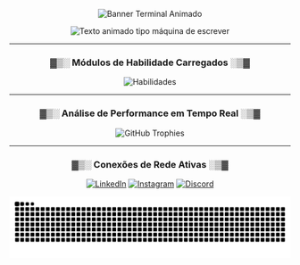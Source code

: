 <p align="center">
  <img src="https://i.imgur.com/8f5K7C2.gif" width="800px" alt="Banner Terminal Animado">
</p>

<div align="center">
  <img src="https://readme-typing-svg.herokuapp.com?font=Fira+Code&size=24&pause=1000&color=33FF33&center=true&vCenter=true&width=550&height=70&lines=Prazer%2C+sou+o+Miguel+(ou+Mike).;Arquiteto+Digital+%26+Code+Crafter.;Construindo+o+futuro%2C+uma+API+de+cada+vez." alt="Texto animado tipo máquina de escrever" />
</div>

---

<h3 align="center"> ▓▒░ Módulos de Habilidade Carregados ░▒▓ </h3>
<p align="center">
  <img src="https://skillicons.dev/icons?i=python,javascript,typescript,nodejs,java,c,express,django,postgres,mongodb,docker,git&theme=dark&perline=6" alt="Habilidades"/>
</p>

---

<h3 align="center"> ▓▒░ Análise de Performance em Tempo Real ░▒▓ </h3>
<p align="center">
  <img src="https://github-profile-trophy.vercel.app/?username=MikezinZ&theme=tokyonight&no-frame=true&no-bg=true&margin-w=4" alt="GitHub Trophies"/>
</p>

---

<h3 align="center"> ▓▒░ Conexões de Rede Ativas ░▒▓ </h3>
<p align="center">
    <a href="https://www.linkedin.com/in/miguelhmelo/" target="_blank"><img src="https://img.shields.io/badge/LinkedIn-0A66C2?style=for-the-badge&logo=linkedin&logoColor=white&labelColor=0D1117" alt="LinkedIn"></a>
    <a href="https://www.instagram.com/miguel.melo110/" target="_blank"><img src="https://img.shields.io/badge/Instagram-E4405F?style=for-the-badge&logo=instagram&logoColor=white&labelColor=0D1117" alt="Instagram"></a>
    <a href="https://discord.gg/SEU_LINK_DE_CONVITE_AQUI" target="_blank"><img src="https://img.shields.io/badge/Discord-5865F2?style=for-the-badge&logo=discord&logoColor=white&labelColor=0D1117" alt="Discord"></a>
</p>

<p align="center">
  <img src="https://raw.githubusercontent.com/MikezinZ/MikezinZ/output/github-contribution-grid-snake-dark.svg" alt="Snake Contribution Grid">
</p>
